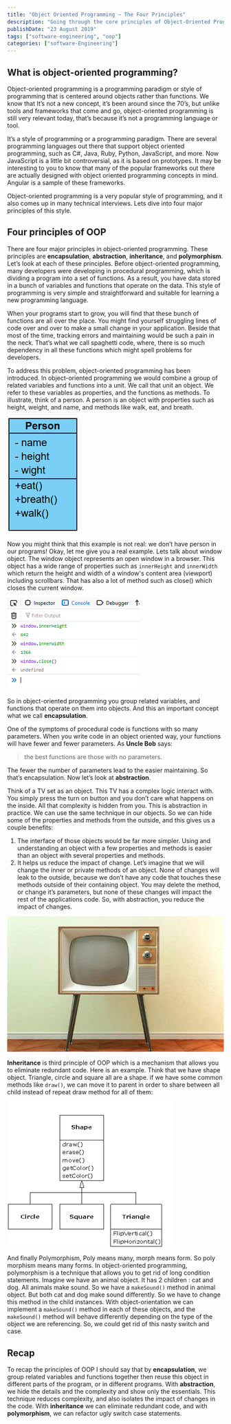 ```yaml
---
title: "Object Oriented Programming — The Four Principles"
description: "Going through the core principles of Object-Oriented Programming—encapsulation, inheritance, polymorphism, and abstraction."
publishDate: "23 August 2019"
tags: ["software-engineering", "oop"]
categories: ["software-Engineering"]
---
```


## What is object-oriented programming?

Object-oriented programming is a programming paradigm or style of programming that is centered around objects rather than functions. We know that It’s not a new concept, it’s been around since the 70’s, but unlike tools and frameworks that come and go, object-oriented programming is still very relevant today, that’s because it’s not a programming language or tool.

It’s a style of programming or a programming paradigm. There are several programming languages out there that support object oriented programming, such as C#, Java, Ruby, Python, JavaScript, and more. Now JavaScript is a little bit controversial, as it is based on prototypes. It may be interesting to you to know that many of the popular frameworks out there are actually designed with object oriented programming concepts in mind. Angular is a sample of these frameworks.

Object-oriented programming is a very popular style of programming, and it also comes up in many technical interviews. Lets dive into four major principles of this style.

## Four principles of OOP

There are four major principles in object-oriented programming. These principles are **encapsulation**, **abstraction**, **inheritance**, and **polymorphism**. Let’s look at each of these principles. Before object-oriented programming, many developers were developing in procedural programming, which is dividing a program into a set of functions. As a result, you have data stored in a bunch of variables and functions that operate on the data. This style of programming is very simple and straightforward and suitable for learning a new programming language.

When your programs start to grow, you will find that these bunch of functions are all over the place. You might find yourself struggling lines of code over and over to make a small change in your application. Beside that most of the time, tracking errors and maintaining would be such a pain in the neck. That’s what we call spaghetti code, where, there is so much dependency in all these functions which might spell problems for developers.

To address this problem, object-oriented programming has been introduced. In object-oriented programming we would combine a group of related variables and functions into a unit. We call that unit an object. We refer to these variables as properties, and the functions as methods. To illustrate, think of a person. A person is an object with properties such as height, weight, and name, and methods like walk, eat, and breath.

![Person Object](./01.png)

Now you might think that this example is not real: we don’t have person in our programs! Okay, let me give you a real example. Lets talk about window object. The window object represents an open window in a browser. This object has a wide range of properties such as `innerHeight` and `innerWidth` which return the height and width of a window's content area (viewport) including scrollbars. That has also a lot of method such as close() which closes the current window.

![Window Object](./02.png)

So in object-oriented programming you group related variables, and functions that operate on them into objects. And this an important concept what we call **encapsulation**.

One of the symptoms of procedural code is functions with so many parameters. When you write code in an object oriented way, your functions will have fewer and fewer parameters. As **Uncle Bob** says:

> the best functions are those with no parameters.

The fewer the number of parameters lead to the easier maintaining. So that’s encapsulation. Now let’s look at **abstraction**.

Think of a TV set as an object. This TV has a complex logic interact with. You simply press the turn on button and you don’t care what happens on the inside. All that complexity is hidden from you. This is abstraction in practice. We can use the same technique in our objects. So we can hide some of the properties and methods from the outside, and this gives us a couple benefits:

1. The interface of those objects would be far more simpler. Using and understanding an object with a few properties and methods is easier than an object with several properties and methods.
2. It helps us reduce the impact of change. Let’s imagine that we will change the inner or private methods of an object. None of changes will leak to the outside, because we don’t have any code that touches these methods outside of their containing object. You may delete the method, or change it’s parameters, but none of these changes will impact the rest of the applications code. So, with abstraction, you reduce the impact of changes.

![TV](./03.jpg)

**Inheritance** is third principle of OOP which is a mechanism that allows you to eliminate redundant code. Here is an example. Think that we have shape object. Triangle, circle and square all are a shape. if we have some common methods like `draw()`, we can move it to parent in order to share between all child instead of repeat draw method for all of them:

![Shape Inheritance](./04.png)

And finally Polymorphism, Poly means many, morph means form. So poly morphism means many forms. In object-oriented programming, polymorphism is a technique that allows you to get rid of long condition statements. Imagine we have an animal object. It has 2 children : cat and dog. All animals make sound. So we have a `makeSound()` method in animal object. But both cat and dog make sound differently. So we have to change this method in the child instances. With object-orientation we can implement a `makeSound()` method in each of these objects, and the `makeSound()` method will behave differently depending on the type of the object we are referencing. So, we could get rid of this nasty switch and case.

## Recap

To recap the principles of OOP I should say that by **encapsulation**, we group related variables and functions together then reuse this object in different parts of the program, or in different programs. With **abstraction**, we hide the details and the complexity and show only the essentials. This technique reduces complexity, and also isolates the impact of changes in the code. With **inheritance** we can eliminate redundant code, and with **polymorphism**, we can refactor ugly switch case statements.

